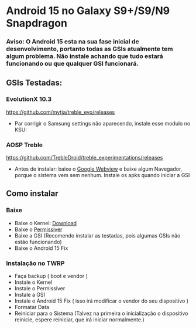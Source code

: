 # Android 15 no Galaxy S9+/S9/N9 Snapdragon
### Aviso: O Android 15 esta na sua fase inicial de desenvolvimento, portanto todas as GSIs atualmente tem algum problema. Não instale achando que tudo estará funcionando ou que qualquer GSI funcionará.

## GSIs Testadas:

### EvolutionX 10.3

https://github.com/mytja/treble_evo/releases
- Par corrigir o Samsung settings não aparecendo, instale esse modulo no KSU: 


### AOSP Treble

https://github.com/TrebleDroid/treble_experimentations/releases
- Antes de instalar: baixe o [Google Webview](https://www.apkmirror.com/apk/google-inc/android-system-webview/android-system-webview-132-0-6834-165-release/android-system-webview-132-0-6834-165-android-apk-download/) e baixe algum Navegador, porque o sistema vem sem nenhum. Instale os apks quando iniciar a GSI

## Como instalar
### Baixe


- Baixe o Kernel:    [Download](https://github.com/backslashxx/KernelSU/releases)
- Baixe o  [Permissiver](https://sourceforge.net/projects/sgsi137/files/Permissiver%20v5.zip/download)
- Baixe a GSI (Recomendo instalar as testadas, pois algumas GSIs não estão funcionando)
- Baixe o Android 15 Fix

### Instalação no TWRP

- Faça backup ( boot e vendor )
- Instale o Kernel
- Instale o Permissiver
- Instale a GSI
- Instale o Android 15 Fix ( isso irá modificar o vendor do seu dispositivo )
- Formatar Data
- Reiniciar para o Sistema (Talvez na primeira o inicialização o dispositivo reinicie, espere reiniciar, que irá iniciar normalmente.)
